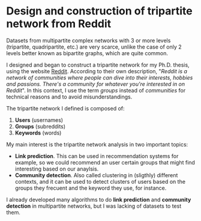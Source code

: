 # Design and construction of tripartite network from Reddit

Datasets from multipartite complex networks with 3 or more levels (tripartite, quadripartite, etc.) are very scarce, unlike the case of only 2 levels better known as bipartite graphs, which are quite common.

I designed and began to construct a tripartite network for my Ph.D. thesis, using the website [Reddit](https://www.reddit.com). According to their own description, "*Reddit is a network of communities where people can dive into their interests, hobbies and passions. There's a community for whatever you're interested in on Reddit*". In this context, I use the term *groups* instead of *communities* for technical reasons and to avoid misunderstandings.

The tripartite network I defined is composed of:
1. **Users** (usernames)
2. **Groups** (subreddits)
3. **Keywords** (words)

My main interest is the tripartite network analysis in two important topics:
* **Link prediction**. This can be used in recommendation systems for example, so we could recommend an user certain groups that might find interesting based on our anaylsis.
* **Community detection**. Also called clustering in (sligthly) different contexts, and it can be used to detect clusters of users based on the groups they frecuent and the keyword they use, for instance.

I already developed many algorithms to do **link prediction** and **community detection** in multipartite networks, but I was lacking of datasets to test them.
